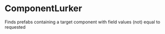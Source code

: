 # ComponentLurker

Finds prefabs containing a target component with field values (not) equal to requested
